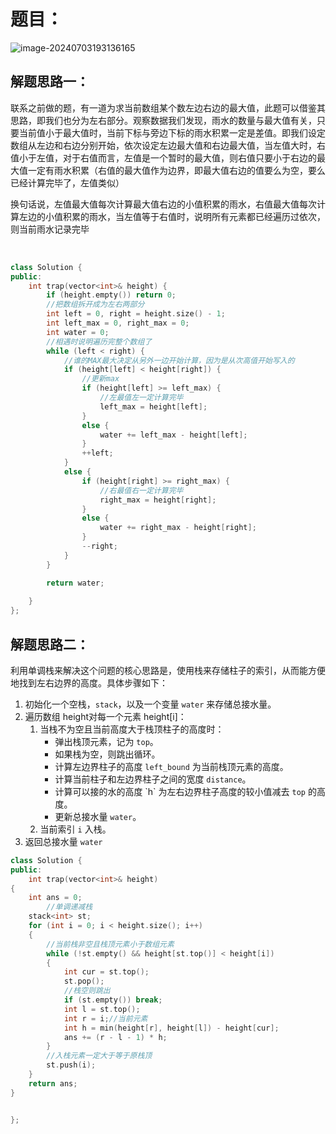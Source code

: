 # 题目：

![image-20240703193136165](C:\Users\27811\AppData\Roaming\Typora\typora-user-images\image-20240703193136165.png)

## 解题思路一：

​      联系之前做的题，有一道为求当前数组某个数左边右边的最大值，此题可以借鉴其思路，即我们也分为左右部分。观察数据我们发现，雨水的数量与最大值有关，只要当前值小于最大值时，当前下标与旁边下标的雨水积累一定是差值。即我们设定数组从左边和右边分别开始，依次设定左边最大值和右边最大值，当左值大时，右值小于左值，对于右值而言，左值是一个暂时的最大值，则右值只要小于右边的最大值一定有雨水积累（右值的最大值作为边界，即最大值右边的值要么为空，要么已经计算完毕了，左值类似）

换句话说，左值最大值每次计算最大值右边的小值积累的雨水，右值最大值每次计算左边的小值积累的雨水，当左值等于右值时，说明所有元素都已经遍历过依次，则当前雨水记录完毕

​	

```c++
class Solution {
public:
    int trap(vector<int>& height) {
        if (height.empty()) return 0;
        //把数组拆开成为左右两部分
        int left = 0, right = height.size() - 1;
        int left_max = 0, right_max = 0;
        int water = 0;
        //相遇时说明遍历完整个数组了
        while (left < right) {
            //谁的MAX最大决定从另外一边开始计算，因为是从次高值开始写入的
            if (height[left] < height[right]) {
                //更新max
                if (height[left] >= left_max) {
                    //左最值左一定计算完毕
                    left_max = height[left];
                }
                else {
                    water += left_max - height[left];
                }
                ++left;
            }
            else {
                if (height[right] >= right_max) {
                    //右最值右一定计算完毕
                    right_max = height[right];
                }
                else {
                    water += right_max - height[right];
                }
                --right;
            }
        }

        return water;
       
    }
};
```

## 解题思路二：

利用单调栈来解决这个问题的核心思路是，使用栈来存储柱子的索引，从而能方便地找到左右边界的高度。具体步骤如下：

1. 初始化一个空栈，`stack`，以及一个变量 `water` 来存储总接水量。
2. 遍历数组 height对每一个元素 height[i]：
   1. 当栈不为空且当前高度大于栈顶柱子的高度时：
      - 弹出栈顶元素，记为 `top`。
      - 如果栈为空，则跳出循环。
      - 计算左边界柱子的高度 `left_bound` 为当前栈顶元素的高度。
      - 计算当前柱子和左边界柱子之间的宽度 `distance`。
      - 计算可以接的水的高度 \`h\` 为左右边界柱子高度的较小值减去 `top` 的高度。
      - 更新总接水量 `water`。
   2. 当前索引 `i` 入栈。
3. 返回总接水量 `water`



```c++
class Solution {
public:
    int trap(vector<int>& height)
{
    int ans = 0;
        //单调递减栈
    stack<int> st;
    for (int i = 0; i < height.size(); i++)
    {
        //当前栈非空且栈顶元素小于数组元素
        while (!st.empty() && height[st.top()] < height[i])
        {
            int cur = st.top();
            st.pop();
            //栈空则跳出
            if (st.empty()) break;
            int l = st.top();
            int r = i;//当前元素
            int h = min(height[r], height[l]) - height[cur];
            ans += (r - l - 1) * h;
        }
        //入栈元素一定大于等于原栈顶
        st.push(i);
    }
    return ans;
}


};

```

